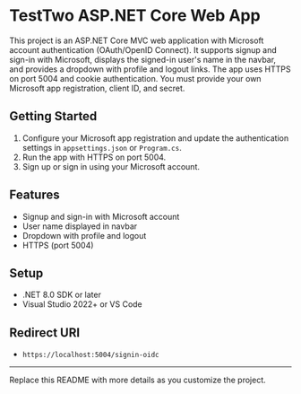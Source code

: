 # TestTwo ASP.NET Core Web App

This project is an ASP.NET Core MVC web application with Microsoft account authentication (OAuth/OpenID Connect). It supports signup and sign-in with Microsoft, displays the signed-in user's name in the navbar, and provides a dropdown with profile and logout links. The app uses HTTPS on port 5004 and cookie authentication. You must provide your own Microsoft app registration, client ID, and secret.

## Getting Started

1. Configure your Microsoft app registration and update the authentication settings in `appsettings.json` or `Program.cs`.
2. Run the app with HTTPS on port 5004.
3. Sign up or sign in using your Microsoft account.

## Features
- Signup and sign-in with Microsoft account
- User name displayed in navbar
- Dropdown with profile and logout
- HTTPS (port 5004)

## Setup
- .NET 8.0 SDK or later
- Visual Studio 2022+ or VS Code

## Redirect URI
- `https://localhost:5004/signin-oidc`

---
Replace this README with more details as you customize the project.
